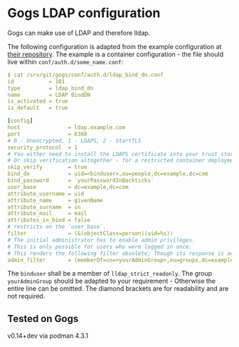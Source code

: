 # Gogs LDAP configuration

Gogs can make use of LDAP and therefore lldap.

The following configuration is adapted from the example configuration at [their repository](https://github.com/gogs/gogs/blob/main/conf/auth.d/ldap_bind_dn.conf.example).
The example is a container configuration - the file should live within `conf/auth.d/some_name.conf`:

```yaml
$ cat /srv/git/gogs/conf/auth.d/ldap_bind_dn.conf
id           = 101
type         = ldap_bind_dn
name         = LDAP BindDN
is_activated = true
is_default   = true

[config]
host               = ldap.example.com
port               = 6360
# 0 - Unencrypted, 1 - LDAPS, 2 - StartTLS
security_protocol  = 1
# You either need to install the LDAPS certificate into your trust store -
# Or skip verification altogether - for a restricted container deployment a sane default.
skip_verify        = true
bind_dn            = uid=<binduser>,ou=people,dc=example,dc=com
bind_password      = `yourPasswordInBackticks`
user_base          = dc=example,dc=com
attribute_username = uid
attribute_name     = givenName
attribute_surname  = sn
attribute_mail     = mail
attributes_in_bind = false
# restricts on the `user_base`.
filter             = (&(objectClass=person)(uid=%s))
# The initial administrator has to enable admin privileges.
# This is only possible for users who were logged in once.
# This renders the following filter obsolete; Though its response is accepted by Gogs.
admin_filter       = (memberOf=cn=<yourAdminGroup>,ou=groups,dc=example,dc=com)
```

The `binduser` shall be a member of `lldap_strict_readonly`.
The group `yourAdminGroup` should be adapted to your requirement - Otherwise the entire line can be omitted.
The diamond brackets are for readability and are not required.

## Tested on Gogs

v0.14+dev via podman 4.3.1
